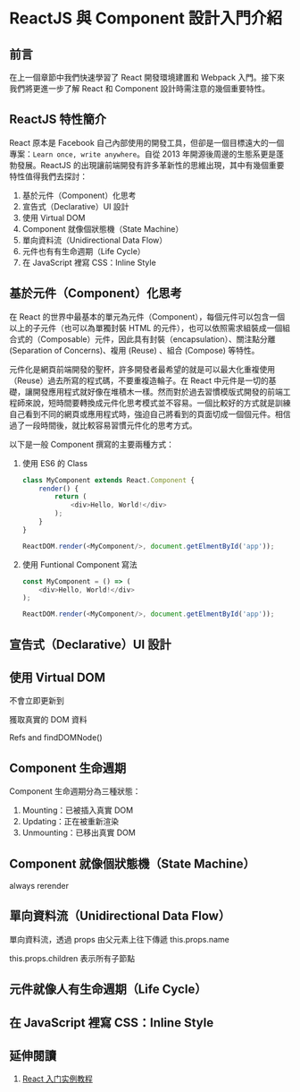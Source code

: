 # ReactJS 與 Component 設計入門介紹

## 前言
在上一個章節中我們快速學習了 React 開發環境建置和 Webpack 入門。接下來我們將更進一步了解 React 和 Component 設計時需注意的幾個重要特性。

## ReactJS 特性簡介
React 原本是 Facebook 自己內部使用的開發工具，但卻是一個目標遠大的一個專案：`Learn once, write anywhere`。自從 2013 年開源後周邊的生態系更是蓬勃發展。ReactJS 的出現讓前端開發有許多革新性的思維出現，其中有幾個重要特性值得我們去探討：

1. 基於元件（Component）化思考
2. 宣告式（Declarative）UI 設計
3. 使用 Virtual DOM
4. Component 就像個狀態機（State Machine）
5. 單向資料流（Unidirectional Data Flow）
6. 元件也有有生命週期（Life Cycle）
7. 在 JavaScript 裡寫 CSS：Inline Style 

## 基於元件（Component）化思考
在 React 的世界中最基本的單元為元件（Component），每個元件可以包含一個以上的子元件（也可以為單獨封裝 HTML 的元件），也可以依照需求組裝成一個組合式的（Composable）元件，因此具有封裝（encapsulation）、關注點分離 (Separation of Concerns)、複用 (Reuse) 、組合 (Compose) 等特性。

元件化是網頁前端開發的聖杯，許多開發者最希望的就是可以最大化重複使用（Reuse）過去所寫的程式碼，不要重複造輪子。在 React 中元件是一切的基礎，讓開發應用程式就好像在堆積木一樣。然而對於過去習慣模版式開發的前端工程師來說，短時間要轉換成元件化思考模式並不容易。一個比較好的方式就是訓練自己看到不同的網頁或應用程式時，強迫自己將看到的頁面切成一個個元件。相信過了一段時間後，就比較容易習慣元件化的思考方式。

以下是一般 Component 撰寫的主要兩種方式：

1. 使用 ES6 的 Class

	```javascript
	class MyComponent extends React.Component {
		render() {
			return (
				<div>Hello, World!</div>
			);
		}
	}

	ReactDOM.render(<MyComponent/>, document.getElmentById('app'));
	```

2. 使用 Funtional Component 寫法

	```javascript
	const MyComponent = () => (
		<div>Hello, World!</div>
	);

	ReactDOM.render(<MyComponent/>, document.getElmentById('app'));
	```

## 宣告式（Declarative）UI 設計

## 使用 Virtual DOM
不會立即更新到

獲取真實的 DOM 資料

Refs and findDOMNode()

## Component 生命週期

Component 生命週期分為三種狀態：

1. Mounting：已被插入真實 DOM
2. Updating：正在被重新渲染
3. Unmounting：已移出真實 DOM

## Component 就像個狀態機（State Machine）
always rerender

## 單向資料流（Unidirectional Data Flow）
單向資料流，透過 props 由父元素上往下傳遞
this.props.name

this.props.children 表示所有子節點


## 元件就像人有生命週期（Life Cycle）

## 在 JavaScript 裡寫 CSS：Inline Style

## 延伸閱讀
1. [React 入门实例教程](http://www.ruanyifeng.com/blog/2015/03/react.html)
